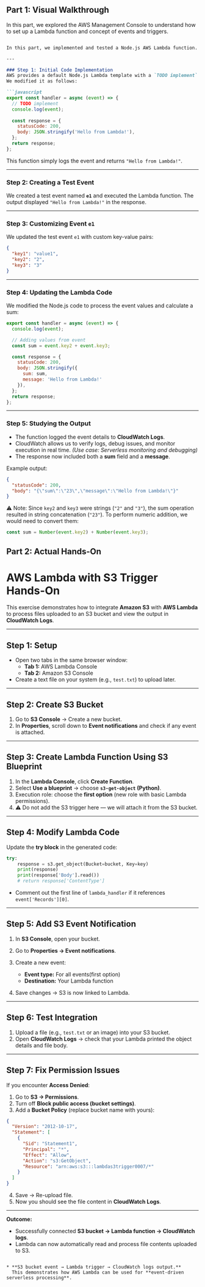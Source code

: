 ## Part 1: Visual Walkthrough

In this part, we explored the AWS Management Console to understand how to set up a Lambda function and concept of events and triggers.

````markdown

In this part, we implemented and tested a Node.js AWS Lambda function.

---

### Step 1: Initial Code Implementation
AWS provides a default Node.js Lambda template with a `TODO implement` comment.  
We modified it as follows:

```javascript
export const handler = async (event) => {
  // TODO implement
  console.log(event);
  
  const response = {
    statusCode: 200,
    body: JSON.stringify('Hello from Lambda!'),
  };
  return response;
};
````

This function simply logs the event and returns `"Hello from Lambda!"`.

---

### Step 2: Creating a Test Event

We created a test event named **`e1`** and executed the Lambda function.
The output displayed `"Hello from Lambda!"` in the response.

---

### Step 3: Customizing Event `e1`

We updated the test event `e1` with custom key-value pairs:

```json
{
  "key1": "value1",
  "key2": "2",
  "key3": "3"
}
```

---

### Step 4: Updating the Lambda Code

We modified the Node.js code to process the event values and calculate a sum:

```javascript
export const handler = async (event) => {
  console.log(event);

  // Adding values from event
  const sum = event.key2 + event.key3; 

  const response = {
    statusCode: 200,
    body: JSON.stringify({
      sum: sum,
      message: 'Hello from Lambda!'
    }),
  };
  return response;
};
```

---

### Step 5: Studying the Output

* The function logged the event details to **CloudWatch Logs**.
* CloudWatch allows us to verify logs, debug issues, and monitor execution in real time. *(Use case: Serverless monitoring and debugging)*
* The response now included both a **sum** field and a **message**.

Example output:

```json
{
  "statusCode": 200,
  "body": "{\"sum\":\"23\",\"message\":\"Hello from Lambda!\"}"
}
```

⚠️ Note: Since `key2` and `key3` were strings (`"2"` and `"3"`), the sum operation resulted in string concatenation (`"23"`).
To perform numeric addition, we would need to convert them:

```javascript
const sum = Number(event.key2) + Number(event.key3);
```

## Part 2: Actual Hands-On
# AWS Lambda with S3 Trigger Hands-On

This exercise demonstrates how to integrate **Amazon S3** with **AWS Lambda** to process files uploaded to an S3 bucket and view the output in **CloudWatch Logs**.

---

## Step 1: Setup
- Open two tabs in the same browser window:  
  - **Tab 1:** AWS Lambda Console  
  - **Tab 2:** Amazon S3 Console  
- Create a text file on your system (e.g., `test.txt`) to upload later.  

---

## Step 2: Create S3 Bucket
1. Go to **S3 Console** → Create a new bucket.  
2. In **Properties**, scroll down to **Event notifications** and check if any event is attached.  

---

## Step 3: Create Lambda Function Using S3 Blueprint
1. In the **Lambda Console**, click **Create Function**.  
2. Select **Use a blueprint** → choose **`s3-get-object` (Python)**.  
3. Execution role: choose the **first option** (new role with basic Lambda permissions).  
4. ⚠️ Do not add the S3 trigger here — we will attach it from the S3 bucket.  

---

## Step 4: Modify Lambda Code
Update the **try block** in the generated code:  

```python
try:
    response = s3.get_object(Bucket=bucket, Key=key)
    print(response)
    print(response['Body'].read())
    # return response['ContentType']
````

* Comment out the first line of `lambda_handler` if it references `event['Records'][0]`.

---

## Step 5: Add S3 Event Notification

1. In **S3 Console**, open your bucket.
2. Go to **Properties → Event notifications**.
3. Create a new event:

   * **Event type:** For all events(first option)
   * **Destination:** Your Lambda function
4. Save changes → S3 is now linked to Lambda.

---

## Step 6: Test Integration

1. Upload a file (e.g., `test.txt` or an image) into your S3 bucket.
2. Open **CloudWatch Logs** → check that your Lambda printed the object details and file body.

---

## Step 7: Fix Permission Issues

If you encounter **Access Denied**:

1. Go to **S3 → Permissions**.
2. Turn off **Block public access (bucket settings)**.
3. Add a **Bucket Policy** (replace bucket name with yours):

```json
{
  "Version": "2012-10-17",
  "Statement": [
    {
      "Sid": "Statement1",
      "Principal": "*",
      "Effect": "Allow",
      "Action": "s3:GetObject",
      "Resource": "arn:aws:s3:::lambdas3trigger0007/*"
    }
  ]
}
```

4. Save → Re-upload file.
5. Now you should see the file content in **CloudWatch Logs**.

---

**Outcome:**

* Successfully connected **S3 bucket → Lambda function → CloudWatch logs**.
* Lambda can now automatically read and process file contents uploaded to S3.

```

* **S3 bucket event → Lambda trigger → CloudWatch logs output.**
  This demonstrates how AWS Lambda can be used for **event-driven serverless processing**.

```


